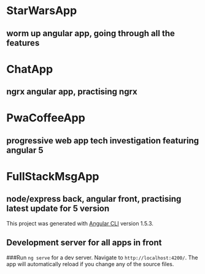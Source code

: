 # StarWarsApp
## worm up angular app, going through all the features

# ChatApp
## ngrx angular app, practising ngrx

# PwaCoffeeApp
## progressive web app tech investigation featuring angular 5

# FullStackMsgApp
## node/express back, angular front, practising latest update for 5 version

This project was generated with [Angular CLI](https://github.com/angular/angular-cli) version 1.5.3.

## Development server for all apps in front
###Run `ng serve` for a dev server. Navigate to `http://localhost:4200/`. The app will automatically reload if you change any of the source files.

